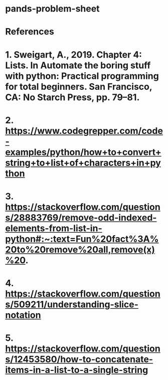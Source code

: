 # pands-problem-sheet



# References


# 1. Sweigart, A., 2019. Chapter 4: Lists. In Automate the boring stuff with python: Practical programming for total beginners. San Francisco, CA: No Starch Press, pp. 79–81.

# 2. https://www.codegrepper.com/code-examples/python/how+to+convert+string+to+list+of+characters+in+python

# 3. https://stackoverflow.com/questions/28883769/remove-odd-indexed-elements-from-list-in-python#:~:text=Fun%20fact%3A%20to%20remove%20all,remove(x)%20.

# 4. https://stackoverflow.com/questions/509211/understanding-slice-notation

# 5. https://stackoverflow.com/questions/12453580/how-to-concatenate-items-in-a-list-to-a-single-string
